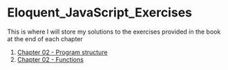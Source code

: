 # Eloquent_JavaScript_Exercises
This is where I will store my solutions to the exercises provided in the book at the end of each chapter


1. [Chapter 02 - Program structure](https://github.com/DraciVik/Eloquent_JavaScript_Exercises/tree/master/Chapter_2-Program_Structure)
2. [Chapter 02 - Functions](https://github.com/DraciVik/Eloquent_JavaScript_Exercises/tree/master/Chapter_03-Functions)
